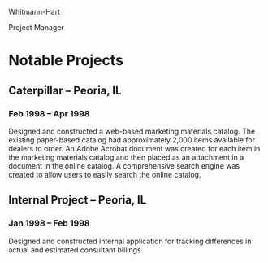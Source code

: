 Whitmann-Hart

Project Manager

# Notable Projects

## Caterpillar – Peoria, IL
### Feb 1998 – Apr 1998

Designed and constructed a web-based marketing materials catalog. The existing paper-based catalog had approximately 2,000 items available for dealers to order. An Adobe Acrobat document was created for each item in the marketing materials catalog and then placed as an attachment in a document in the online catalog. A comprehensive search engine was created to allow users to easily search the online catalog.

## Internal Project – Peoria, IL
### Jan 1998 – Feb 1998

Designed and constructed internal application for tracking differences in actual and estimated consultant billings.